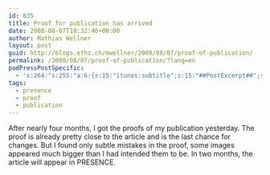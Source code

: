 ```yaml
---
id: 835
title: Proof for publication has arrived
date: 2008-08-07T18:32:46+00:00
author: Mathias Wellner
layout: post
guid: http://blogs.ethz.ch/mwellner/2008/08/07/proof-of-publication/
permalink: /2008/08/07/proof-of-publication/?lang=en
podPressPostSpecific:
  - 's:264:"s:255:"a:6:{s:15:"itunes:subtitle";s:15:"##PostExcerpt##";s:14:"itunes:summary";s:15:"##PostExcerpt##";s:15:"itunes:keywords";s:17:"##WordPressCats##";s:13:"itunes:author";s:10:"##Global##";s:15:"itunes:explicit";s:7:"Default";s:12:"itunes:block";s:7:"Default";}";";'
tags:
  - presence
  - proof
  - publication
---
```

After nearly four months, I got the proofs of my publication yesterday. The proof is already pretty close to the article and is the last chance for changes. But I found only subtle mistakes in the proof, some images appeared much bigger than I had intended them to be. In two months, the article will appear in PRESENCE.
